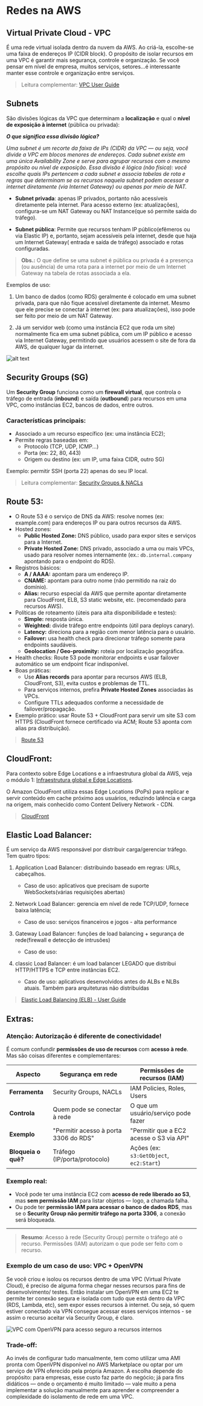 
# Redes na AWS

## Virtual Private Cloud - VPC

É uma rede virtual isolada dentro da nuvem da AWS. Ao criá-la, escolhe-se uma faixa de endereços IP (CIDR block). O propósito de isolar recursos em uma VPC é garantir mais segurança, controle e organização. Se você pensar em nível de empresa, muitos serviços, setores...é interessante manter esse controle e organização entre serviços.

>Leitura complementar: [VPC User Guide](https://docs.aws.amazon.com/vpc/latest/userguide/)

## Subnets

São divisões lógicas da VPC que determinam a **localização** e qual o **nível de exposição à internet** (pública ou privada): 

***O que significa essa divisão lógica?***

*Uma subnet é um recorte da faixa de IPs (CIDR) da VPC — ou seja, você divide a VPC em blocos menores de endereços. Cada subnet existe em uma única Availability Zone e serve para agrupar recursos com o mesmo propósito ou nível de exposição. Essa divisão é lógica (não física): você escolhe quais IPs pertencem a cada subnet e associa tabelas de rota e regras que determinam se os recursos naquela subnet podem acessar a internet diretamente (via Internet Gateway) ou apenas por meio de NAT.*

- **Subnet privada**: apenas IP privados, portanto não acessíveis diretamente pela internet. Para acesso externo (ex: atualizações), configura-se um NAT Gateway ou NAT Instance(que só permite saída do tráfego).

- **Subnet pública**: Permite que recursos tenham IP público(efêmeros ou via Elastic IP) e, portanto, sejam acessíveis pela internet, desde que haja um Internet Gateway( entrada e saída de tráfego) associado e rotas configuradas.


>**Obs.:** O que define se uma subnet é pública ou privada é a presença (ou ausência) de uma rota para a internet por meio de um Internet Gateway na tabela de rotas associada a ela.

Exemplos de uso:

1. Um banco de dados (como RDS) geralmente é colocado em uma subnet privada, para que não fique acessível diretamente da internet. Mesmo que ele precise se conectar à internet (ex: para atualizações), isso pode ser feito por meio de um NAT Gateway.

2. Já um servidor web (como uma instância EC2 que roda um site) normalmente fica em uma subnet pública, com um IP público e acesso via Internet Gateway, permitindo que usuários acessem o site de fora da AWS, de qualquer lugar da internet.

![alt text](/Module04/images/amazonSubnet.png)


## Security Groups (SG)

Um **Security Group** funciona como um **firewall virtual**, que controla o tráfego de entrada (**inbound**) e saída (**outbound**) para recursos em uma VPC, como instâncias EC2, bancos de dados, entre outros.

### Características principais:
- Associado a um recurso específico (ex: uma instância EC2);
- Permite regras baseadas em:
  - Protocolo (TCP, UDP, ICMP...)
  - Porta (ex: 22, 80, 443)
  - Origem ou destino (ex: um IP, uma faixa CIDR, outro SG)

Exemplo: permitir SSH (porta 22) apenas do seu IP local.

>Leitura complementar: [Security Groups & NACLs](https://docs.aws.amazon.com/vpc/latest/userguide/VPC_Security.html)

## Route 53: 

- O Route 53 é o serviço de DNS da AWS: resolve nomes (ex: example.com) para endereços IP ou para outros recursos da AWS.
- Hosted zones:
  - **Public Hosted Zone:** DNS público, usado para expor sites e serviços para a Internet.
  - **Private Hosted Zone:** DNS privado, associado a uma ou mais VPCs, usado para resolver nomes internamente (ex.: `db.internal.company` apontando para o endpoint do RDS).
- Registros básicos:
  - **A / AAAA:** apontam para um endereço IP.
  - **CNAME:** apontam para outro nome (não permitido na raiz do domínio).
  - **Alias:** recurso especial da AWS que permite apontar diretamente para CloudFront, ELB, S3 static website, etc. (recomendado para recursos AWS).
- Políticas de roteamento (úteis para alta disponibilidade e testes):
  - **Simple:** resposta única.
  - **Weighted:** divide tráfego entre endpoints (útil para deploys canary).
  - **Latency:** direciona para a região com menor latência para o usuário.
  - **Failover:** usa health check para direcionar tráfego somente para endpoints saudáveis.
  - **Geolocation / Geo-proximity:** roteia por localização geográfica.
- Health checks: Route 53 pode monitorar endpoints e usar failover automático se um endpoint ficar indisponível.
- Boas práticas:
  - Use **Alias records** para apontar para recursos AWS (ELB, CloudFront, S3), evita custos e problemas de TTL.
  - Para serviços internos, prefira **Private Hosted Zones** associadas às VPCs.
  - Configure TTLs adequados conforme a necessidade de failover/propagação.
- Exemplo prático: usar Route 53 + CloudFront para servir um site S3 com HTTPS (CloudFront fornece certificado via ACM; Route 53 aponta com alias pra distribuição).

>[Route 53](https://docs.aws.amazon.com/Route53/latest/DeveloperGuide/)

## CloudFront:

Para contexto sobre Edge Locations e a infraestrutura global da AWS, veja o módulo 1: [Infraestrutura global e Edge Locations](../Module01/module01.md).

O Amazon CloudFront utiliza essas Edge Locations (PoPs) para replicar e servir conteúdo em cache próximo aos usuários, reduzindo latência e carga na origem, mais conhecido como Content Delivery Network - CDN.

>[CloudFront](https://docs.aws.amazon.com/AmazonCloudFront/latest/DeveloperGuide/)

## Elastic Load Balancer: 

É um serviço da AWS responsável por distribuir carga/gerenciar tráfego. Tem quatro tipos:
1. Application Load Balancer: distribuindo baseado em regras: URLs, cabeçalhos. 
    - Caso de uso: aplicativos que precisam de suporte WebSockets(várias requisições abertas)

2. Network Load Balancer: gerencia em nível de rede TCP/UDP, fornece baixa latência;
    - Caso de uso: serviços financeiros e jogos - alta performance

3. Gateway Load Balancer: funções de load balancing + segurança de rede(firewall e detecção de intrusões)
    - Caso de uso: 

4. classic Load Balancer: é um load balancer LEGADO que distribui HTTP/HTTPS e TCP entre instâncias EC2.
    - Caso de uso:  aplicativos desenvolvidos antes do ALBs e NLBs atuais. Também para arquiteturas não distribuídas 


>[Elastic Load Balancing (ELB) - User Guide](https://docs.aws.amazon.com/elasticloadbalancing/latest/userguide/)


## Extras:

### Atenção: Autorização é diferente de conectividade! 

É comum confundir **permissões de uso de recursos** com **acesso à rede**. Mas são coisas diferentes e complementares:

| Aspecto             | Segurança em rede                        | Permissões de recursos (IAM)                |
|---------------------|------------------------------------------|---------------------------------------------|
| **Ferramenta**      | Security Groups, NACLs                   | IAM Policies, Roles, Users                  |
| **Controla**        | Quem pode se conectar à rede             | O que um usuário/serviço pode fazer         |
| **Exemplo**         | "Permitir acesso à porta 3306 do RDS"    | "Permitir que a EC2 acesse o S3 via API"    |
| **Bloqueia o quê?** | Tráfego (IP/porta/protocolo)             | Ações (ex: `s3:GetObject`, `ec2:Start`)     |

### Exemplo real:
- Você pode ter uma instância EC2 com **acesso de rede liberado ao S3**, mas **sem permissão IAM** para listar objetos — logo, a chamada falha.
- Ou pode ter **permissão IAM para acessar o banco de dados RDS**, mas se o **Security Group não permitir tráfego na porta 3306**, a conexão será bloqueada.

---

> **Resumo**: Acesso à rede (Security Group) permite o tráfego até o recurso. Permissões (IAM) autorizam o que pode ser feito com o recurso.


### Exemplo de um caso de uso: VPC + OpenVPN

Se você criou e isolou os recursos dentro de uma VPC (Virtual Private Cloud), é preciso de alguma forma chegar nesses recursos para fins de desenvolvimento/ testes. Então instalar um OpenVPN em uma EC2 te permite ter conexão segura e isolada com tudo que está dentro da VPC (RDS, Lambda, etc), sem expor esses recursos à internet. Ou seja, só quem estiver conectado via VPN consegue acessar esses serviços internos - se assim o recurso aceitar via Security Group, é claro.

![VPC com OpenVPN para acesso seguro a recursos internos](./images/openVPNdiagram.png)


### Trade-off:

Ao invés de configurar tudo manualmente, tem como utilizar uma AMI pronta com OpenVPN disponível no AWS Marketplace ou optar por um serviço de VPN oferecido pela própria Amazon. A escolha depende do propósito: para empresas, esse custo faz parte do negócio; já para fins didáticos — onde o orçamento é muito limitado — vale muito a pena implementar a solução manualmente para aprender e compreender a complexidade do isolamento de rede em uma VPC.
